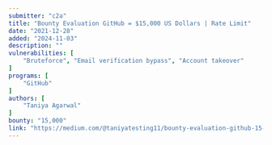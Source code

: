 ```yaml
---
submitter: "c2a"
title: "Bounty Evaluation GitHub = $15,000 US Dollars | Rate Limit"
date: "2021-12-28"
added: "2024-11-03"
description: ""
vulnerabilities: [
    "Bruteforce", "Email verification bypass", "Account takeover"
]
programs: [
    "GitHub"
]
authors: [
    "Taniya Agarwal"
]
bounty: "15,000"
link: "https://medium.com/@taniyatesting11/bounty-evaluation-github-15-000-us-dollars-rate-limit-d6c07d73c948"
---
```




